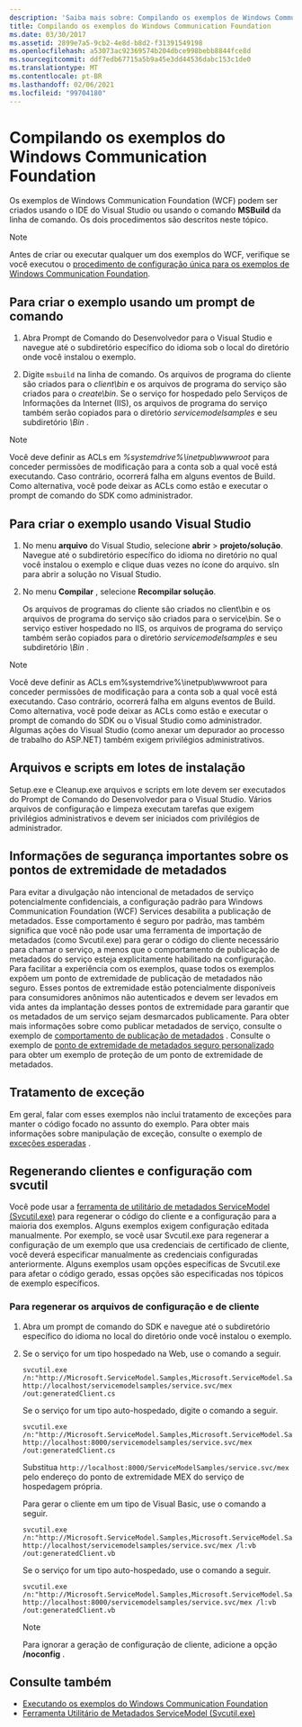 ```yaml
---
description: 'Saiba mais sobre: Compilando os exemplos de Windows Communication Foundation'
title: Compilando os exemplos do Windows Communication Foundation
ms.date: 03/30/2017
ms.assetid: 2899e7a5-9cb2-4e8d-b8d2-f31391549198
ms.openlocfilehash: a53073ac92369574b204dbce998bebb8844fce8d
ms.sourcegitcommit: ddf7edb67715a5b9a45e3dd44536dabc153c1de0
ms.translationtype: MT
ms.contentlocale: pt-BR
ms.lasthandoff: 02/06/2021
ms.locfileid: "99704180"
---
```

# <a name="building-the-windows-communication-foundation-samples"></a>Compilando os exemplos do Windows Communication Foundation

Os exemplos de Windows Communication Foundation (WCF) podem ser criados usando o IDE do Visual Studio ou usando o comando **MSBuild** da linha de comando. Os dois procedimentos são descritos neste tópico.

> [!NOTE]
> Antes de criar ou executar qualquer um dos exemplos do WCF, verifique se você executou o [procedimento de configuração única para os exemplos de Windows Communication Foundation](one-time-setup-procedure-for-the-wcf-samples.md).

## <a name="to-build-the-sample-using-a-command-prompt"></a>Para criar o exemplo usando um prompt de comando

1. Abra Prompt de Comando do Desenvolvedor para o Visual Studio e navegue até o subdiretório específico do idioma sob o local do diretório onde você instalou o exemplo.

2. Digite `msbuild` na linha de comando. Os arquivos de programa do cliente são criados para o *client\bin* e os arquivos de programa do serviço são criados para o *create\bin*. Se o serviço for hospedado pelo Serviços de Informações da Internet (IIS), os arquivos de programa do serviço também serão copiados para o diretório *servicemodelsamples* e seu subdiretório *\Bin* .

> [!NOTE]
> Você deve definir as ACLs em *%systemdrive%\inetpub\wwwroot* para conceder permissões de modificação para a conta sob a qual você está executando. Caso contrário, ocorrerá falha em alguns eventos de Build. Como alternativa, você pode deixar as ACLs como estão e executar o prompt de comando do SDK como administrador.

## <a name="to-build-the-sample-using-visual-studio"></a>Para criar o exemplo usando Visual Studio

1. No menu **arquivo** do Visual Studio, selecione **abrir**  >  **projeto/solução**. Navegue até o subdiretório específico do idioma no diretório no qual você instalou o exemplo e clique duas vezes no ícone do arquivo. sln para abrir a solução no Visual Studio.

1. No menu **Compilar** , selecione **Recompilar solução**.

   Os arquivos de programas do cliente são criados no client\bin e os arquivos de programa do serviço são criados para o service\bin. Se o serviço estiver hospedado no IIS, os arquivos de programa do serviço também serão copiados para o diretório *servicemodelsamples* e seu subdiretório *\Bin* .

> [!NOTE]
> Você deve definir as ACLs em%systemdrive%\inetpub\wwwroot para conceder permissões de modificação para a conta sob a qual você está executando. Caso contrário, ocorrerá falha em alguns eventos de Build. Como alternativa, você pode deixar as ACLs como estão e executar o prompt de comando do SDK ou o Visual Studio como administrador. Algumas ações do Visual Studio (como anexar um depurador ao processo de trabalho do ASP.NET) também exigem privilégios administrativos.

## <a name="setup-batch-files-and-scripts"></a>Arquivos e scripts em lotes de instalação

 Setup.exe e Cleanup.exe arquivos e scripts em lote devem ser executados do Prompt de Comando do Desenvolvedor para o Visual Studio. Vários arquivos de configuração e limpeza executam tarefas que exigem privilégios administrativos e devem ser iniciados com privilégios de administrador.

## <a name="important-security-information-about-metadata-endpoints"></a>Informações de segurança importantes sobre os pontos de extremidade de metadados

 Para evitar a divulgação não intencional de metadados de serviço potencialmente confidenciais, a configuração padrão para Windows Communication Foundation (WCF) Services desabilita a publicação de metadados. Esse comportamento é seguro por padrão, mas também significa que você não pode usar uma ferramenta de importação de metadados (como Svcutil.exe) para gerar o código do cliente necessário para chamar o serviço, a menos que o comportamento de publicação de metadados do serviço esteja explicitamente habilitado na configuração. Para facilitar a experiência com os exemplos, quase todos os exemplos expõem um ponto de extremidade de publicação de metadados não seguro. Esses pontos de extremidade estão potencialmente disponíveis para consumidores anônimos não autenticados e devem ser levados em vida antes da implantação desses pontos de extremidade para garantir que os metadados de um serviço sejam desmarcados publicamente. Para obter mais informações sobre como publicar metadados de serviço, consulte o exemplo de [comportamento de publicação de metadados](metadata-publishing-behavior.md) . Consulte o exemplo de [ponto de extremidade de metadados seguro personalizado](custom-secure-metadata-endpoint.md) para obter um exemplo de proteção de um ponto de extremidade de metadados.

## <a name="exception-handling"></a>Tratamento de exceção

 Em geral, falar com esses exemplos não inclui tratamento de exceções para manter o código focado no assunto do exemplo. Para obter mais informações sobre manipulação de exceção, consulte o exemplo de [exceções esperadas](expected-exceptions.md) .

## <a name="regenerating-clients-and-configuration-with-svcutil"></a>Regenerando clientes e configuração com svcutil

 Você pode usar a [ferramenta de utilitário de metadados ServiceModel (Svcutil.exe)](../servicemodel-metadata-utility-tool-svcutil-exe.md) para regenerar o código do cliente e a configuração para a maioria dos exemplos. Alguns exemplos exigem configuração editada manualmente. Por exemplo, se você usar Svcutil.exe para regenerar a configuração de um exemplo que usa credenciais de certificado de cliente, você deverá especificar manualmente as credenciais configuradas anteriormente. Alguns exemplos usam opções específicas de Svcutil.exe para afetar o código gerado, essas opções são especificadas nos tópicos de exemplo específicos.

### <a name="to-regenerate-the-client-and-configuration-files"></a>Para regenerar os arquivos de configuração e de cliente

1. Abra um prompt de comando do SDK e navegue até o subdiretório específico do idioma no local do diretório onde você instalou o exemplo.

2. Se o serviço for um tipo hospedado na Web, use o comando a seguir.

    ```console
    svcutil.exe /n:"http://Microsoft.ServiceModel.Samples,Microsoft.ServiceModel.Samples" http://localhost/servicemodelsamples/service.svc/mex /out:generatedClient.cs
    ```

     Se o serviço for um tipo auto-hospedado, digite o comando a seguir.

    ```console
    svcutil.exe /n:"http://Microsoft.ServiceModel.Samples,Microsoft.ServiceModel.Samples" http://localhost:8000/servicemodelsamples/service.svc/mex /out:generatedClient.cs
    ```

     Substitua `http://localhost:8000/ServiceModelSamples/service.svc/mex` pelo endereço do ponto de extremidade MEX do serviço de hospedagem própria.

     Para gerar o cliente em um tipo de Visual Basic, use o comando a seguir.

    ```console
    svcutil.exe /n:"http://Microsoft.ServiceModel.Samples,Microsoft.ServiceModel.Samples" http://localhost/servicemodelsamples/service.svc/mex /l:vb /out:generatedClient.vb
    ```

     Se o serviço for um tipo auto-hospedado, use o comando a seguir.

    ```console
    svcutil.exe /n:"http://Microsoft.ServiceModel.Samples,Microsoft.ServiceModel.Samples" http://localhost:8000/servicemodelsamples/service.svc/mex /l:vb /out:generatedClient.vb
    ```

    > [!NOTE]
    > Para ignorar a geração de configuração de cliente, adicione a opção **/noconfig** .

## <a name="see-also"></a>Consulte também

- [Executando os exemplos do Windows Communication Foundation](running-the-samples.md)
- [Ferramenta Utilitário de Metadados ServiceModel (Svcutil.exe)](../servicemodel-metadata-utility-tool-svcutil-exe.md)
